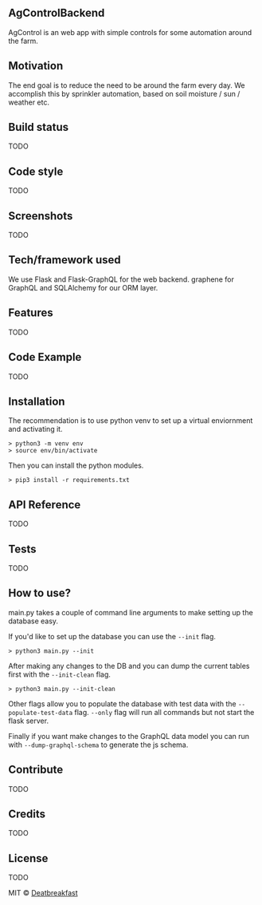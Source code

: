 ## AgControlBackend
AgControl is an web app with simple controls for some automation around the farm.

## Motivation
The end goal is to reduce the need to be around the farm every day. We accomplish this by sprinkler automation, based on soil moisture / sun / weather etc.

## Build status
TODO


## Code style
TODO
 
## Screenshots
TODO

## Tech/framework used

We use Flask and Flask-GraphQL for the web backend.
graphene for GraphQL and SQLAlchemy for our ORM layer.

## Features

TODO

## Code Example

TODO

## Installation

The recommendation is to use python venv to set up a virtual enviornment and activating it.

    > python3 -m venv env
    > source env/bin/activate
   
Then you can install the python modules.

    > pip3 install -r requirements.txt
    


## API Reference

TODO

## Tests
TODO

## How to use?

main.py takes a couple of command line arguments to make setting up the database easy.

If you'd like to set up the database you can use the `--init` flag.

    > python3 main.py --init
    
After making any changes to the DB and you can dump the current tables first with the `--init-clean` flag.
   
    > python3 main.py --init-clean

Other flags allow you to populate the database with test data with the `--populate-test-data` flag. `--only` flag will run all commands but not start the flask server.

Finally if you want make changes to the GraphQL data model you can run with `--dump-graphql-schema` to generate the js schema.

## Contribute

TODO

## Credits

TODO

## License
TODO

MIT © [Deatbreakfast]()
